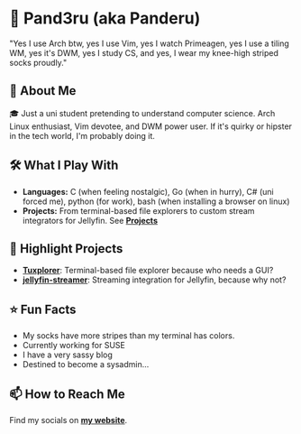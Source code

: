 # 🐧 Pand3ru (aka Panderu)

"Yes I use Arch btw, yes I use Vim, yes I watch Primeagen, 
yes I use a tiling WM, yes it's DWM, yes I study CS, 
and yes, I wear my knee-high striped socks proudly."

## 🚀 About Me
🎓 Just a uni student pretending to understand computer science. Arch Linux enthusiast, Vim devotee, and DWM power user. If it's quirky or hipster in the tech world, I'm probably doing it.

## 🛠️ What I Play With
- **Languages:** C (when feeling nostalgic), Go (when in hurry), C# (uni forced me), python (for work), bash (when installing a browser on linux)
- **Projects:** From terminal-based file explorers to custom stream integrators for Jellyfin. See **[Projects](https://panderu.org/projects/)**

## 🌟 Highlight Projects
- **[Tuxplorer](https://github.com/Pand3ru/Tuxplorer)**: Terminal-based file explorer because who needs a GUI?
- **[jellyfin-streamer](https://github.com/Pand3ru/jellyfin-streamer)**: Streaming integration for Jellyfin, because why not?

## ⭐ Fun Facts
- My socks have more stripes than my terminal has colors.
- Currently working for SUSE
- I have a very sassy blog
- Destined to become a sysadmin...

## 📫 How to Reach Me
Find my socials on **[my website](https://panderu.org)**.
